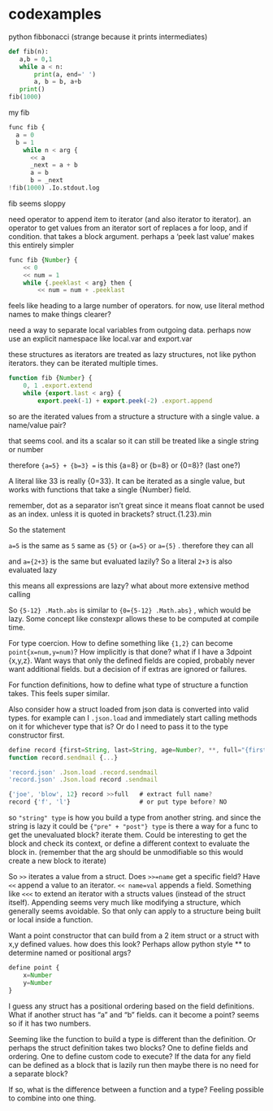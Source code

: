 # codexamples

python fibbonacci (strange because it prints intermediates)

```python
def fib(n):
   a,b = 0,1
   while a < n:
       print(a, end=' ')
       a, b = b, a+b
   print()
fib(1000)
```

my fib

```python
func fib {
  a = 0
  b = 1
	while n < arg {
	  << a
	  _next = a + b
	  a = b
	  b = _next
!fib(1000) .Io.stdout.log
```

fib seems sloppy

need operator to append item to iterator (and also iterator to iterator). an operator to get values from an iterator sort of replaces a for loop, and if condition. that takes a block argument. perhaps a ‘peek last value’ makes this entirely simpler

```jsx
func fib {Number} {
	<< 0
	<< num = 1
	while {.peeklast < arg} then {
		<< num = num + .peeklast
```

feels like heading to a large number of operators. for now, use literal method names to make things clearer?

need a way to separate local variables from outgoing data. perhaps now use an explicit namespace like local.var and export.var

these structures as iterators are treated as lazy structures, not like python iterators. they can be iterated multiple times.

```jsx
function fib {Number} {
	0, 1 .export.extend
	while {export.last < arg} {
		export.peek(-1) + export.peek(-2) .export.append
```

so are the iterated values from a structure a structure with a single value. a name/value pair?

that seems cool. and its a scalar so it can still be treated like a single string or number

therefore `{a=5} + {b=3} =` is this {a=8} or {b=8} or {0=8}? (last one?) 

A literal like 33 is really {0=33}. It can be iterated as a single value, but works with functions that take a single {Number} field.

remember, dot as a separator isn’t great since it means float cannot be used as an index. unless it is quoted in brackets?  struct.{1.23}.min

So the statement

`a=5` is the same as `5` same as `{5}` or `{a=5}` or `a={5}` . therefore they can all 

and `a={2+3}` is the same but evaluated lazily? So a literal `2+3` is also evaluated lazy

this means all expressions are lazy? what about more extensive method calling

So `{5-12} .Math.abs` is similar to `{0={5-12} .Math.abs}` , which would be lazy. Some concept like constexpr allows these to be computed at compile time.

For type coercion. How to define something like `{1,2}` can become `point{x=num,y=num)`? How implicitly is that done? what if I have a 3dpoint {x,y,z}. Want ways that only the defined fields are copied, probably never want additional fields. but a decision of if extras are ignored or failures.

For function definitions, how to define what type of structure a function takes. This feels super similar.

Also consider how a struct loaded from json data is converted into valid types. for example can I `.json.load` and immediately start calling methods on it for whichever type that is? Or do I need to pass it to the type constructor first.

```jsx
define record {first=String, last=String, age=Number?, **, full="{first} + {last}"}
function record.sendmail {...}

'record.json' .Json.load .record.sendmail
'record.json' .Json.load record .sendmail

{'joe', 'blow', 12} record >>full   # extract full name?
record {'f', 'l'}                   # or put type before? NO
```

so `"string" type` is how you build a type from another string. and since the string is lazy it could be `{"pre" + "post"} type` is there a way for a func to get the unevaluated block? iterate them. Could be interesting to get the block and check its context, or define a different context to evaluate the block in. (remember that the arg should be unmodifiable so this would create a new block to iterate)

So `>>` iterates a value from a struct. Does `>>=name` get a specific field? Have `<<` append a value to an iterator. `<< name=val` appends a field. Something like `<<<` to extend an iterator with a structs values (instead of the struct itself). Appending seems very much like modifying a structure, which generally seems avoidable. So that only can apply to a structure being built or local inside a function. 

Want a point constructor that can build from a 2 item struct or a struct with x,y defined values. how does this look? Perhaps allow python style ** to determine named or positional args?

```jsx
define point {
	x=Number
	y=Number
}
```

I guess any struct has a positional ordering based on the field definitions. What if another struct has “a” and “b” fields. can it become a point? seems so if it has two numbers.

Seeming like the function to build a type is different than the definition. Or perhaps the struct definition takes two blocks? One to define fields and ordering. One to define custom code to execute? If the data for any field can be defined as a block that is lazily run then maybe there is no need for a separate block?

If so, what is the difference between a function and a type? Feeling possible to combine into one thing.
